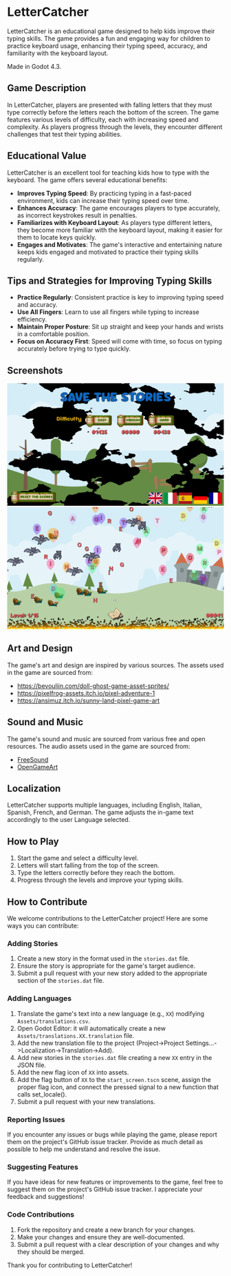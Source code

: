 # LetterCatcher

LetterCatcher is an educational game designed to help kids improve their typing skills. The game provides a fun and engaging way for children to practice keyboard usage, enhancing their typing speed, accuracy, and familiarity with the keyboard layout.

Made in Godot 4.3.

## Game Description

In LetterCatcher, players are presented with falling letters that they must type correctly before the letters reach the bottom of the screen. The game features various levels of difficulty, each with increasing speed and complexity. As players progress through the levels, they encounter different challenges that test their typing abilities.

## Educational Value

LetterCatcher is an excellent tool for teaching kids how to type with the keyboard. The game offers several educational benefits:

- **Improves Typing Speed**: By practicing typing in a fast-paced environment, kids can increase their typing speed over time.
- **Enhances Accuracy**: The game encourages players to type accurately, as incorrect keystrokes result in penalties.
- **Familiarizes with Keyboard Layout**: As players type different letters, they become more familiar with the keyboard layout, making it easier for them to locate keys quickly.
- **Engages and Motivates**: The game's interactive and entertaining nature keeps kids engaged and motivated to practice their typing skills regularly.

## Tips and Strategies for Improving Typing Skills

- **Practice Regularly**: Consistent practice is key to improving typing speed and accuracy.
- **Use All Fingers**: Learn to use all fingers while typing to increase efficiency.
- **Maintain Proper Posture**: Sit up straight and keep your hands and wrists in a comfortable position.
- **Focus on Accuracy First**: Speed will come with time, so focus on typing accurately before trying to type quickly.

## Screenshots

![Screenshot 1](screenshots/screenshot1.png)
![Screenshot 2](screenshots/screenshot2.png)

## Art and Design

The game's art and design are inspired by various sources. The assets used in the game are sourced from:

- https://bevouliin.com/doll-ghost-game-asset-sprites/
- https://pixelfrog-assets.itch.io/pixel-adventure-1
- https://ansimuz.itch.io/sunny-land-pixel-game-art

## Sound and Music

The game's sound and music are sourced from various free and open resources. The audio assets used in the game are sourced from:

- [FreeSound](https://freesound.org/)
- [OpenGameArt](https://opengameart.org/)

## Localization

LetterCatcher supports multiple languages, including English, Italian, Spanish, French, and German. The game adjusts the in-game text accordingly to the user Language selected.

## How to Play

1. Start the game and select a difficulty level.
2. Letters will start falling from the top of the screen.
3. Type the letters correctly before they reach the bottom.
4. Progress through the levels and improve your typing skills.

## How to Contribute

We welcome contributions to the LetterCatcher project! Here are some ways you can contribute:

### Adding Stories

1. Create a new story in the format used in the `stories.dat` file.
2. Ensure the story is appropriate for the game's target audience.
3. Submit a pull request with your new story added to the appropriate section of the `stories.dat` file.

### Adding Languages

1. Translate the game's text into a new language (e.g., `XX`) modifying `Assets/translations.csv`.
2. Open Godot Editor: it will automatically create a new `Assets/translations.XX.translation` file.
3. Add the new translation file to the project (Project->Project Settings...->Localization->Translation->Add).
4. Add new stories in the `stories.dat` file creating a new `XX` entry in the JSON file.
5. Add the new flag icon of `XX` into assets.
6. Add the flag button of `XX` to the `start_screen.tscn` scene, assign the proper flag icon, and connect the pressed signal to a new function that calls set_locale().
7. Submit a pull request with your new translations.

### Reporting Issues

If you encounter any issues or bugs while playing the game, please report them on the project's GitHub issue tracker. Provide as much detail as possible to help me understand and resolve the issue.

### Suggesting Features

If you have ideas for new features or improvements to the game, feel free to suggest them on the project's GitHub issue tracker. I appreciate your feedback and suggestions!

### Code Contributions

1. Fork the repository and create a new branch for your changes.
2. Make your changes and ensure they are well-documented.
3. Submit a pull request with a clear description of your changes and why they should be merged.

Thank you for contributing to LetterCatcher!
